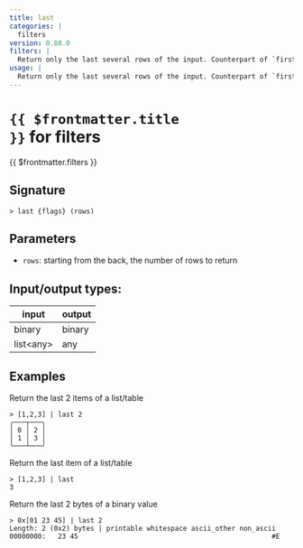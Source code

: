 ```yaml
---
title: last
categories: |
  filters
version: 0.88.0
filters: |
  Return only the last several rows of the input. Counterpart of `first`. Opposite of `drop`.
usage: |
  Return only the last several rows of the input. Counterpart of `first`. Opposite of `drop`.
---
```

<!-- This file is automatically generated. Please edit the command in https://github.com/nushell/nushell instead. -->

# <code>{{ $frontmatter.title }}</code> for filters

<div class='command-title'>{{ $frontmatter.filters }}</div>

## Signature

```> last {flags} (rows)```

## Parameters

 -  `rows`: starting from the back, the number of rows to return


## Input/output types:

| input     | output |
| --------- | ------ |
| binary    | binary |
| list\<any\> | any    |
## Examples

Return the last 2 items of a list/table
```nu
> [1,2,3] | last 2
╭───┬───╮
│ 0 │ 2 │
│ 1 │ 3 │
╰───┴───╯

```

Return the last item of a list/table
```nu
> [1,2,3] | last
3
```

Return the last 2 bytes of a binary value
```nu
> 0x[01 23 45] | last 2
Length: 2 (0x2) bytes | printable whitespace ascii_other non_ascii
00000000:   23 45                                                #E

```

